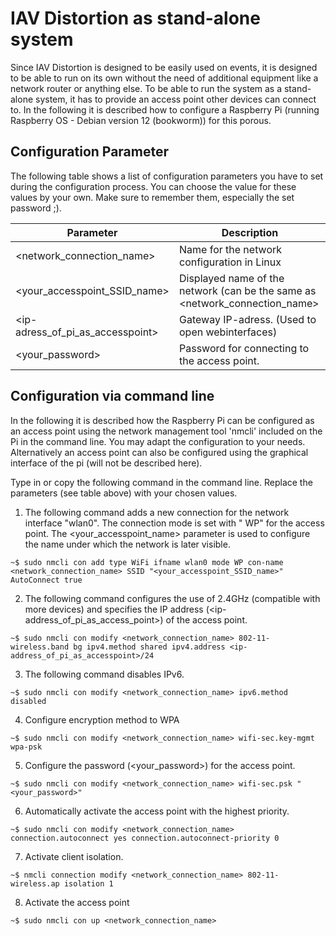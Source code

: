 # IAV Distortion as stand-alone system
Since IAV Distortion is designed to be easily used on events, it is designed to be able to run on its own without the need of additional equipment like a network router or anything else.
To be able to run the system as a stand-alone system, it has to provide an access point other devices can connect to.
In the following it is described how to configure a Raspberry Pi (running Raspberry OS - Debian version 12 (bookworm)) for this porous.

## Configuration Parameter
The following table shows a list of configuration parameters you have to set during the configuration process.
You can choose the value for these values by your own.
Make sure to remember them, especially the set password ;).

| Parameter                        | Description                                                                 |
|----------------------------------|-----------------------------------------------------------------------------|
| <network_connection_name>        | Name for the network configuration in Linux                                 |
| <your_accesspoint_SSID_name>     | Displayed name of the network (can be the same as <network_connection_name> |
| <ip-adress_of_pi_as_accesspoint> | Gateway IP-adress. (Used to open webinterfaces)                             |
| <your_password>                  | Password for connecting to the access point.                                |

## Configuration via command line
In the following it is described how the Raspberry Pi can be configured as an access point using the network management tool 'nmcli' included on the Pi in the command line.
You may adapt the configuration to your needs.
Alternatively an access point can also be configured using the graphical interface of the pi (will not be described here).

Type in or copy the following command in the command line.
Replace the parameters (see table above) with your chosen values.

1. The following command adds a new connection for the network interface "wlan0". The connection mode is set with " WP" for the access point. The <your_accesspoint_name> parameter is used to configure the name under which the network is later visible.
```
~$ sudo nmcli con add type WiFi ifname wlan0 mode WP con-name <network_connection_name> SSID "<your_accesspoint_SSID_name>" AutoConnect true
```
2. The following command configures the use of 2.4GHz (compatible with more devices) and specifies the IP address (<ip-address_of_pi_as_access_point>) of the access point.
```
~$ sudo nmcli con modify <network_connection_name> 802-11-wireless.band bg ipv4.method shared ipv4.address <ip-address_of_pi_as_accesspoint>/24
```
3. The following command disables IPv6.
```
~$ sudo nmcli con modify <network_connection_name> ipv6.method disabled
```
4. Configure encryption method to WPA
```
~$ sudo nmcli con modify <network_connection_name> wifi-sec.key-mgmt wpa-psk
```
5. Configure the password (<your_password>) for the access point.
```
~$ sudo nmcli con modify <network_connection_name> wifi-sec.psk "<your_password>"
```
6. Automatically activate the access point with the highest priority.
```
~$ sudo nmcli con modify <network_connection_name> connection.autoconnect yes connection.autoconnect-priority 0
```
7. Activate client isolation.
```
~$ nmcli connection modify <network_connection_name> 802-11-wireless.ap isolation 1
```
8. Activate the access point
```
~$ sudo nmcli con up <network_connection_name>
```
